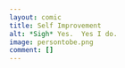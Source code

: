 ```yaml
---
layout: comic
title: Self Improvement
alt: *Sigh* Yes.  Yes I do.
image: persontobe.png
comment: []
---
```

